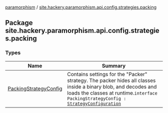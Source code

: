 [paramorphism](../index.md) / [site.hackery.paramorphism.api.config.strategies.packing](./index.md)

## Package site.hackery.paramorphism.api.config.strategies.packing

### Types

| Name | Summary |
|---|---|
| [PackingStrategyConfig](-packing-strategy-config/index.md) | Contains settings for the "Packer" strategy. The packer hides all classes inside a binary blob, and decodes and loads the classes at runtime.`interface PackingStrategyConfig : `[`StrategyConfiguration`](../site.hackery.paramorphism.api.config/-strategy-configuration/index.md) |
